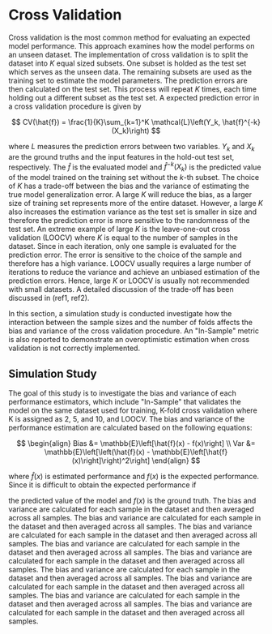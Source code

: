 # Cross Validation

Cross validation is the most common method for evaluating an expected model performance. This approach examines how the model performs on an unseen dataset. The implementation of cross validation is to split the dataset into $K$ equal sized subsets. One subset is holded as the test set which serves as the unseen data. The remaining subsets are used as the training set to estimate the model parameters. The prediction errors are then calculated on the test set. This process will repeat $K$ times, each time holding out a different subset as the test set. A expected prediction error in a cross validation procedure is given by

$$
CV(\hat{f})
     = \frac{1}{K}\sum_{k=1}^K \mathcal{L}\left(Y_k, \hat{f}^{-k}(X_k)\right)
$$

where $L$ measures the prediction errors between two variables. $Y_k$ and $X_k$ are the ground truths and the input features in the hold-out test set, respectively. The $\hat{f}$ is the evaluated model and $\hat{f}^{-k}(X_k)$ is the predicted value of the model trained on the training set without the $k$-th subset. The choice of $K$ has a trade-off between the bias and the variance of estimating the true model generalization error.
A large $K$ will reduce the bias, as a larger size of training set represents more of the entire dataset. However, a large $K$ also increases the estimation variance as the test set is smaller in size and therefore the prediction error is more sensitive to the randomness of the test set. An extreme example of large $K$ is the leave-one-out cross validation (LOOCV) where $K$ is equal to the number of samples in the dataset. Since in each iteration, only one sample is evaluated for the prediction error. The error is sensitive to the choice of the sample and therefore has a high variance. LOOCV usually requires a large number of iterations to reduce the variance and achieve an unbiased estimation of the prediction errors. Hence, large $K$ or LOOCV is usually not recommended with small datasets. A detailed discussion of the trade-off has been discussed in (ref1, ref2).

In this section, a simulation study is conducted investigate how the interaction between the sample sizes and the number of folds affects the bias and variance of the cross validation procedure. An "In-Sample" metric is also reported to demonstrate an overoptimistic estimation when cross validation is not correctly implemented.

## Simulation Study

The goal of this study is to investigate the bias and variance of each performance estimators, which include "In-Sample" that validates the model on the same dataset used for training, K-fold cross validation where K is assigned as 2, 5, and 10, and LOOCV. The bias and variance of the performance estimation are calculated based on the following equations:

$$
\begin{align}
Bias &= \mathbb{E}\left[\hat{f}(x) - f(x)\right] \\
Var &= \mathbb{E}\left[\left(\hat{f}(x) - \mathbb{E}\left[\hat{f}(x)\right]\right)^2\right]
\end{align}
$$

where $\hat{f}(x)$ is estimated performance and $f(x)$ is the expected performance. Since it is difficult to obtain the expected performance if

the predicted value of the model and $f(x)$ is the ground truth. The bias and variance are calculated for each sample in the dataset and then averaged across all samples. The bias and variance are calculated for each sample in the dataset and then averaged across all samples. The bias and variance are calculated for each sample in the dataset and then averaged across all samples. The bias and variance are calculated for each sample in the dataset and then averaged across all samples. The bias and variance are calculated for each sample in the dataset and then averaged across all samples. The bias and variance are calculated for each sample in the dataset and then averaged across all samples. The bias and variance are calculated for each sample in the dataset and then averaged across all samples. The bias and variance are calculated for each sample in the dataset and then averaged across all samples. The bias and variance are calculated for each sample in the dataset and then averaged across all samples.


